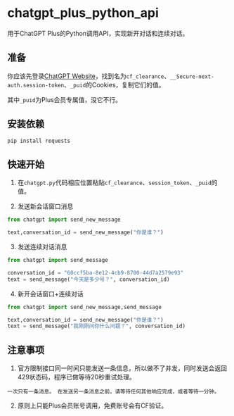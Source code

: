 # chatgpt_plus_python_api
用于ChatGPT Plus的Python调用API，实现新开对话和连续对话。

## 准备

你应该先登录[ChatGPT Website](https://chat.openai.com/chat)，找到名为`cf_clearance`、`__Secure-next-auth.session-token`、`_puid`的Cookies，复制它们的值。

其中`_puid`为Plus会员专属值，没它不行。

## 安装依赖

``` bash
pip install requests
```

## 快速开始

1. 在`chatgpt.py`代码相应位置粘贴`cf_clearance`、`session_token`、`_puid`的值。

2. 发送新会话窗口消息
  ``` python
  from chatgpt import send_new_message

  text,conversation_id = send_new_message("你是谁？")
  ```

3. 发送连续对话消息
  ``` python
  from chatgpt import send_message

  conversation_id = "60ccf5ba-8e12-4cb9-8700-44d7a2579e93"
  text = send_message("今天是多少号？", conversation_id)
  ```

4. 新开会话窗口+连续对话
  ``` python
  from chatgpt import send_new_message,send_message
  
  text,conversation_id = send_new_message("你是谁？")
  text = send_message("我刚刚问你什么问题？", conversation_id)
  ```

## 注意事项

1. 官方限制接口同一时间只能发送一条信息，所以做不了并发，同时发送会返回429状态码，程序已做等待20秒重试处理。

  `一次只有一条消息。 在发送另一条消息之前，请等待任何其他响应完成，或者等待一分钟。`

2. 原则上只能Plus会员账号调用，免费账号会有CF验证。
